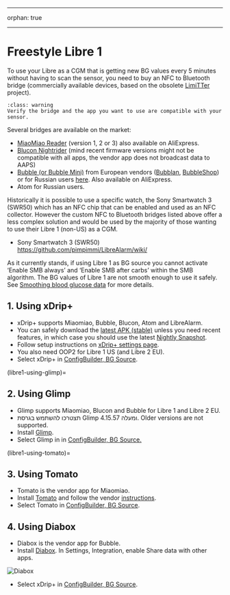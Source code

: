 - - -
orphan: true
- - -

# Freestyle Libre 1

To use your Libre as a CGM that is getting new BG values every 5 minutes without having to scan the sensor, you need to buy an NFC to Bluetooth bridge (commercially available devices, based on the obsolete [LimiTTer](https://github.com/JoernL/LimiTTer) project).

```{admonition} Libre 2, Libre 1 US and Libre Pro
:class: warning
Verify the bridge and the app you want to use are compatible with your sensor.  
```

Several bridges are available on the market:

-   [MiaoMiao Reader](https://www.miaomiao.cool/) (version 1, 2 or 3) also available on AliExpress.
-   [Blucon Nightrider](https://www.ambrosiasys.com/our-products/blucon/) (mind recent firmware versions might not be compatible with all apps, the vendor app does not broadcast data to AAPS)
-   [Bubble (or Bubble Mini)](https://www.bubblesmartreader.com/) from European vendors ([Bubblan](https://www.bubblan.org/), [BubbleShop](https://bubbleshop.eu/)) or for Russian users [here](https://vk.com/saharmonitor/). Also available on AliExpress.
-   Atom for Russian users.

Historically it is possible to use a specific watch, the Sony Smartwatch 3 (SWR50) which has an NFC chip that can be enabled and used as an NFC collector. However the custom NFC to Bluetooth bridges listed above offer a less complex solution and would be used by the majority of those wanting to use their Libre 1 (non-US) as a CGM.

-   Sony Smartwatch 3 (SWR50) <https://github.com/pimpimmi/LibreAlarm/wiki/>

As it currently stands, if using Libre 1 as BG source you cannot activate ‘Enable SMB always’ and ‘Enable SMB after carbs’ within the SMB algorithm. The BG values of Libre 1 are not smooth enough to use it safely. See [Smoothing blood glucose data](../CompatibleCgms/SmoothingBloodGlucoseData.md) for more details.

## 1. Using xDrip+

-   xDrip+ supports Miaomiao, Bubble, Blucon, Atom and LibreAlarm.
-   You can safely download the [latest APK (stable)](https://xdrip-plus-updates.appspot.com/stable/xdrip-plus-latest.apk) unless you need recent features, in which case you should use the latest [Nightly Snapshot](https://github.com/NightscoutFoundation/xDrip/releases).
-   Follow setup instructions on [xDrip+ settings page](../CompatibleCgms/xDrip.md).
-    You also need OOP2 for Libre 1 US (and Libre 2 EU).
-   Select xDrip+ in [ConfigBuilder, BG Source](#Config-Builder-bg-source).

(libre1-using-glimp)=
## 2. Using Glimp

-   Glimp supports Miaomiao, Blucon and Bubble for Libre 1 and Libre 2 EU.
-   תצטרכו להשתמש בגרסת Glimp 4.15.57 ומעלה. Older versions are not supported.
-   Install [Glimp](https://play.google.com/store/apps/details?id=it.ct.glicemia).
-   Select Glimp in in [ConfigBuilder, BG Source.](#Config-Builder-bg-source)

(libre1-using-tomato)=
## 3. Using Tomato

- Tomato is the vendor app for Miaomiao.
- Install [Tomato](http://tomato.cool/#download_page) and follow the vendor [instructions](http://tomato.cool/how-to-broadcast-data-to-android-aps/tips/).
- Select Tomato in [ConfigBuilder, BG Source](#Config-Builder-bg-source).

## 4. Using Diabox

- Diabox is the vendor app for Bubble.
- Install [Diabox](https://t.me/s/DiaboxApp). In Settings, Integration, enable Share data with other apps.

![Diabox](../images/Diabox.png)

- Select xDrip+ in [ConfigBuilder, BG Source](#Config-Builder-bg-source).
